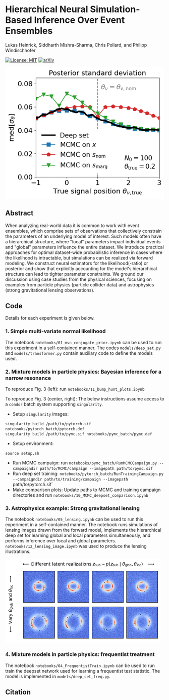 # Hierarchical Neural Simulation-Based Inference Over Event Ensembles

Lukas Heinrick, Siddharth Mishra-Sharma, Chris Pollard, and Philipp Windischhofer

[![License: MIT](https://img.shields.io/badge/License-MIT-red.svg)](https://opensource.org/licenses/MIT)
[![arXiv](https://img.shields.io/badge/arXiv-2306.xxxxx%20-green.svg)](https://arxiv.org/abs/2306.xxxxx)

![Mixture model.](notebooks/plots/mixture.png)

## Abstract

When analyzing real-world data it is common to work with event ensembles, which comprise sets of observations that collectively constrain the parameters of an underlying model of interest. Such models often have a hierarchical structure, where "local" parameters impact individual events and "global" parameters influence the entire dataset. We introduce practical approaches for optimal dataset-wide probabilistic inference in cases where the likelihood is intractable, but simulations can be realized via forward modeling. We construct neural estimators for the likelihood(-ratio) or posterior and show that explicitly accounting for the model's hierarchical structure can lead to tighter parameter constraints. We ground our discussion using case studies from the physical sciences, focusing on examples from particle physics (particle collider data) and astrophysics (strong gravitational lensing observations).

## Code

Details for each experiment is given below.

### 1. Simple multi-variate normal likelihood

The notebook `notebooks/01_mvn_conjugate_prior.ipynb` can be used to run this experiment in a self-contained manner. The codes `models/deep_set.py` and `models/transformer.py` contain auxiliary code to define the models used.

### 2. Mixture models in particle physics: Bayesian inference for a narrow resonance

To reproduce Fig. 3 (left): run `notebooks/11_bump_hunt_plots.ipynb`

To reproduce Fig. 3 (center, right): The below instructions assume access to a `condor` batch system supporting `singularity`.

* Setup `singularity` images:
```
singularity build /path/to/pytorch.sif notebooks/pytorch_batch/pytorch.def
singularity build /path/to/pymc.sif notebooks/pymc_batch/pymc.def
```
* Setup environment:
```
source setup.sh
```
* Run MCMC campaign: run `notebooks/pymc_batch/RunMCMCCampaign.py --campaigndir path/to/MCMC/campaign --imagepath path/to/pymc.sif`
* Run deep set training: `notebooks/pytorch_batch/RunTrainingCampaign.py --campaigndir path/to/training/campaign --imagepath `path/to/pytorch.sif`
* Make comparison plots: Update paths to MCMC and training campaign directories and run `notebooks/10_MCMC_deepset_comparison.ipynb`

### 3. Astrophysics example: Strong gravitational lensing

The notebook `notebooks/05_lensing.ipynb` can be used to run this experiment in a self-contained manner. The notebook runs simulations of 
lensing images drawn from the forward model, implements the hierarchical deep set for learning global and local parameters simultaneously, and performs inference over local and global parameters. `notebooks/12_lensing_image.ipynb` was used to produce the lensing illustrations.

![Lensing model.](notebooks/plots/lensing.png)

### 4. Mixture models in particle physics: frequentist treatment

The notebook `notebooks/04_FrequentistTrain.ipynb` can be used to run train the deepset network used for learning a frequentist test statistic. The model is implemented in `models/deep_set_freq.py`.

## Citation